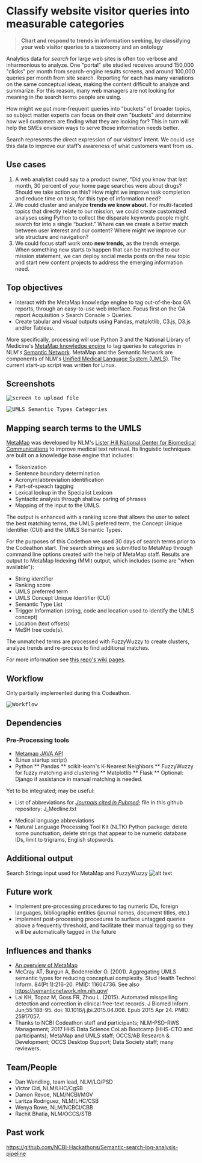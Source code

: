 # Classify website visitor queries into measurable categories

> **Chart and respond to trends in information seeking, by classifying your web visitor queries to a taxonomy and an ontology**

Analytics data for *search* for large web sites is often too verbose and inharmonious to analyze. One "portal" site studied receives around 150,000 "clicks" per month from search-engine results screens, and around 100,000 queries per month from site search. Reporting for each has many variations on the same conceptual ideas, making the content difficult to analyze and summarize. For this reason, many web managers are not looking for meaning in the search terms people are using. 

How might we put more-frequent queries into "buckets" of broader topics, so subject matter experts can focus on their own "buckets" and determine how well customers are finding what they are looking for? This in turn will help the SMEs envision ways to serve those information needs better.

Search represents the direct expression of our visitors’ intent. We could use this data to improve our staff’s awareness of what customers want from us. 

## Use cases

1. A web analytist could say to a product owner, "Did you know that last month, 30 percent of your home page searches were about drugs? Should we take action on this? How might we improve task completion and reduce time on task, for this type of information need?
2. We could cluster and analyze **trends we know about.** For multi-faceted topics that directly relate to our mission, we could create customized analyses using Python to collect the disparate keywords people might search for into a single “bucket.” Where can we create a better match between user interest and our content? Where might we improve our site structure and navigation? 
3. We could focus staff work onto **new trends,** as the trends emerge. When something new starts to happen that can be matched to our mission statement, we can deploy social media posts on the new topic and start new content projects to address the emerging information need.

## Top objectives

* Interact with the MetaMap knowledge engine to tag out-of-the-box GA reports, through an easy-to-use web interface. Focus first on the GA report Acquisition > Search Console > Queries.
* Create tabular and visual outputs using Pandas, matplotlib, C3.js, D3.js and/or Tableau.

More specifically, processing will use Python 3 and the National Library of Medicine's [MetaMap knowledge engine](https://metamap.nlm.nih.gov) to tag queries to categories in NLM's [Semantic Network](https://semanticnetwork.nlm.nih.gov). MetaMap and the Semantic Network are components of NLM's [Unified Medical Language System (UMLS)](https://www.nlm.nih.gov/research/umls/index.html). The current start-up script was written for Linux.

## Screenshots

<kbd><img src="https://github.com/NCBI-Codeathons/Use-UMLS-and-Python-to-classify-website-visitor-queries-into-measurable-categories/blob/master/screenshot-input.png" alt="screen to upload file" /></kbd>

<kbd><img src="https://github.com/NCBI-Codeathons/Use-UMLS-and-Python-to-classify-website-visitor-queries-into-measurable-categories/blob/master/metamap%20output.JPG" alt="UMLS Semantic Types Categories" /></kbd>

## Mapping search terms to the UMLS

[MetaMap](https://metamap.nlm.nih.gov) was developed by NLM's [Lister Hill National Center for Biomedical Communications](https://lhncbc.nlm.nih.gov/) to improve medical text retrieval. Its linguistic techniques are built on a knowledge base engine that includes: 
* Tokenization
* Sentence boundary determination
* Acronym/abbreviation identification
* Part-of-speach tagging
* Lexical lookup in the Specialist Lexicon
* Syntactic analysis through shallow paring of phrases
* Mapping of the input to the UMLS. 

The output is enhanced with a ranking score that allows the user to select the best matching terms, the UMLS prefered term, the Concept Unique Identifier (CUI) and the UMLS Semantic Types.

For the purposes of this Codethon we used 30 days of search terms prior to the Codeathon start. The search strings are submitted to MetaMap through command line options created with the help of MetaMap staff. Results are output to MetaMap Indexing (MMI) output, which includes (some are "when available"):
* String identifier
* Ranking score
* UMLS preferred term
* UMLS Concept Unique Identifier (CUI)
* Semantic Type List
* Trigger Information (string, code and location used to identify the UMLS concept)
* Location (text offsets)
* MeSH tree code(s).

The unmatched terms are processed with FuzzyWuzzy to create clusters, analyze trends and re-process to find additional matches.

For more information see [this repo's wiki pages](https://github.com/NCBI-Codeathons/Use-UMLS-and-Python-to-classify-website-visitor-queries-into-measurable-categories/wiki).


## Workflow

Only partially implemented during this Codeathon.

<kbd><img src="https://github.com/NCBI-Codeathons/Use-UMLS-and-Python-to-classify-website-visitor-queries-into-measurable-categories/blob/master/workflow.png" alt="Workflow" /></kbd>

## Dependencies

### Pre-Processing tools

* [Metamap JAVA API](https://metamap.nlm.nih.gov/JavaApi.shtml)
* (Linux startup script)
* Python
** Pandas
** scikit-learn's K-Nearest Neighbors
** FuzzyWuzzy for fuzzy matching and clustering
** Matplotlib
** Flask
** Optional: Django if assistance in manual matching is needed.

Yet to be integrated; may be useful:

* List of abbreviations for *[Journals cited in Pubmed](https://www.nlm.nih.gov/bsd/serfile_addedinfo.html);* file in this github repository: J_Medline.txt
- Medical language abbreviations
- Natural Language Processing Tool Kit (NLTK) Python package: delete some punctuation, delete strings that appear to be numeric database IDs, limit to trigrams, English stopwords.

## Additional output

Search Strings input used for MetaMap and FuzzyWuzzy
![alt text](https://github.com/NCBI-Codeathons/Use-UMLS-and-Python-to-classify-website-visitor-queries-into-measurable-categories/blob/master/wordcloud_search_strings.JPG "Search terms")

## Future work

- Implement pre-processing procedures to tag numeric IDs, foreign languages, bibliographic entities (journal names, document titles, etc.)
- Implement post-processing procedures to surface untagged queries above a frequently threshold, and facilitate their manual tagging so they will be automatically tagged in the future

## Influences and thanks

* [An overview of MetaMap](https://ii.nlm.nih.gov/Publications/Papers/JAMIA.2010.17.Aronson.pdf)
* McCray AT, Burgun A, Bodenreider O. (2001). Aggregating UMLS semantic types for reducing conceptual complexity. Stud Health Technol Inform. 84(Pt 1):216-20. PMID: 11604736. See also https://semanticnetwork.nlm.nih.gov/
* Lai KH, Topaz M, Goss FR, Zhou L. (2015). Automated misspelling detection and correction in clinical free-text records. J Biomed Inform. Jun;55:188-95. doi: 10.1016/j.jbi.2015.04.008. Epub 2015 Apr 24. PMID: 25917057.
* Thanks to NCBI Codeathon staff and participants; NLM-PSD-RWS Management; 2017 HHS Data Science CoLab Bootcamp (HHS-CTO and participants); MetaMap and UMLS staff; OCCS/AB Research & Development; OCCS Desktop Support; Data Society staff; many reviewers.

## Team/People

* Dan Wendling, team lead, NLM/LO/PSD
* Victor Cid, NLM/LHC/CgSB
* Damon Revoe, NLM/NCBI/MGV
* Laritza Rodriguez, NLM/LHC/CSB
* Wenya Rowe, NLM/NCBCI/CBB
* Rachit Bhatia, NLM/OCCS/STB

## Past work

https://github.com/NCBI-Hackathons/Semantic-search-log-analysis-pipeline
